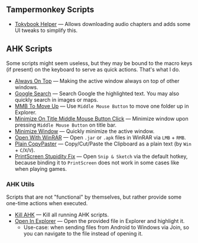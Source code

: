## Tampermonkey Scripts

- [Tokybook Helper](tampermonkey/tokybook-helper.js) — Allows downloading audio chapters and adds some UI tweaks to simplify this.

## AHK Scripts

Some scripts might seem useless, but they may be bound to the macro keys (if present) on the keyboard to serve as quick actions. That's what I do.

- [Always On Top](Scripts/Always%20On%20Top.ahk) — Making the active window always on top of other windows.
- [Google Search](Scripts/Google%20Search.ahk) — Search Google the highlighted text. You may also quickly search in images or maps.
- [MMB To Move Up](Scripts/MMB%20To%20Move%20Up.ahk) — Use `Middle Mouse Button` to move one folder up in Explorer.
- [Minimize On Title Middle Mouse Button Click](Scripts/Minimize%20On%20Title%20Middle%20Mouse%20Button%20Click.ahk) — Minimize window upon pressing `Middle Mouse Button` on title bar.
- [Minimize Window](Scripts/Minimize%20Window.ahk) — Quickly minimize the active window.
- [Open With WinRAR](Scripts/Open%20With%20WinRAR.ahk) — Open `.jar` or `.apk` files in WinRAR via `LMB` + `RMB`.
- [Plain CopyPaster](Scripts/Plain%20CopyPaster.ahk) — Copy/Cut/Paste the Clipboard as a plain text (by `Win` + `C`/`X`/`V`).
- [PrintScreen Stupidity Fix](Scripts/PrintScreen%20Stupidity%20Fix.ahk) — Open `Snip & Sketch` via the default hotkey, because binding it to `PrintScreen` does not work in some cases like when playing games.

### AHK Utils

Scripts that are not "functional" by themselves, but rather provide some one-time actions when executed.

- [Kill AHK](Utils/Kill%20AHK.ahk) — Kill all running AHK scripts.
- [Open In Explorer](Utils/Open%20In%20Explorer.ahk) — Open the provided file in Explorer and highlight it.
  - Use-case: when sending files from Android to Windows via Join, so you can navigate to the file instead of opening it.

